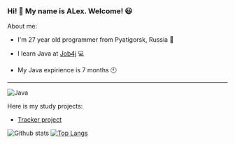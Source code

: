 ### Hi! 👋 My name is ALex. Welcome! :smiley:

About me:

- I'm 27 year old programmer from Pyatigorsk, Russia :sunrise_over_mountains:

- I learn Java at [Job4j](https://job4j.ru/) :computer:

- My Java expirience is 7 months :clock10:

---

![Java](https://img.shields.io/badge/Java-%3E%3D8.0-green)

Here is my study projects:

- [Tracker project](https://github.com/AlexDouglasstochkajpg/job4j_tracker)


![Github stats](https://github-readme-stats.vercel.app/api?username=AlexDouglasstochkajpg&hide=stars,prs,issues,contribs)
[![Top Langs](https://github-readme-stats.vercel.app/api/top-langs/?username=AlexDouglasstochkajpg&layout=compact)](https://github.com/ShamRail/github-readme-stats)

<!--
**AlexDouglasstochkajpg/AlexDouglasstochkajpg** is a ✨ _special_ ✨ repository because its `README.md` (this file) appears on your GitHub profile.

Here are some ideas to get you started:

- 🔭 I’m currently working on ...
- 🌱 I’m currently learning ...
- 👯 I’m looking to collaborate on ...
- 🤔 I’m looking for help with ...
- 💬 Ask me about ...
- 📫 How to reach me: ...
- 😄 Pronouns: ...
- ⚡ Fun fact: ...
-->
